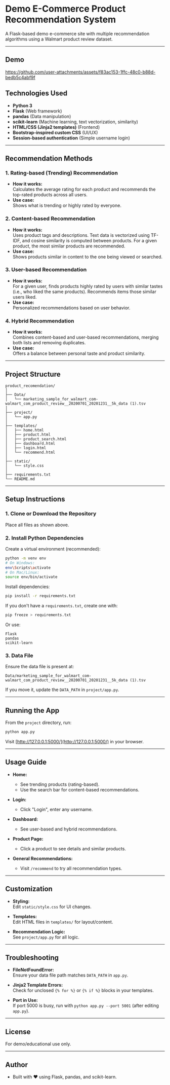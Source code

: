 # Demo E-Commerce Product Recommendation System

A Flask-based demo e-commerce site with multiple recommendation algorithms using a Walmart product review dataset.

---

## Demo




https://github.com/user-attachments/assets/f83ac153-1ffc-48c0-b88d-bedb5c4abf9f




## Technologies Used

- **Python 3**
- **Flask** (Web framework)
- **pandas** (Data manipulation)
- **scikit-learn** (Machine learning, text vectorization, similarity)
- **HTML/CSS (Jinja2 templates)** (Frontend)
- **Bootstrap-inspired custom CSS** (UI/UX)
- **Session-based authentication** (Simple username login)

---

## Recommendation Methods

### 1. **Rating-based (Trending) Recommendation**
- **How it works:**  
  Calculates the average rating for each product and recommends the top-rated products across all users.
- **Use case:**  
  Shows what is trending or highly rated by everyone.

### 2. **Content-based Recommendation**
- **How it works:**  
  Uses product tags and descriptions. Text data is vectorized using TF-IDF, and cosine similarity is computed between products. For a given product, the most similar products are recommended.
- **Use case:**  
  Shows products similar in content to the one being viewed or searched.

### 3. **User-based Recommendation**
- **How it works:**  
  For a given user, finds products highly rated by users with similar tastes (i.e., who liked the same products). Recommends items those similar users liked.
- **Use case:**  
  Personalized recommendations based on user behavior.

### 4. **Hybrid Recommendation**
- **How it works:**  
  Combines content-based and user-based recommendations, merging both lists and removing duplicates.
- **Use case:**  
  Offers a balance between personal taste and product similarity.

---

## Project Structure

```
product_recomendation/
│
├── Data/
│   └── marketing_sample_for_walmart_com-walmart_com_product_review__20200701_20201231__5k_data (1).tsv
│
├── project/
│   └── app.py
│
├── templates/
│   ├── home.html
│   ├── product.html
│   ├── product_search.html
│   ├── dashboard.html
│   ├── login.html
│   └── recommend.html
│
├── static/
│   └── style.css
│
├── requirements.txt
└── README.md
```

---

## Setup Instructions

### 1. Clone or Download the Repository

Place all files as shown above.

### 2. Install Python Dependencies

Create a virtual environment (recommended):

```bash
python -m venv env
# On Windows:
env\Scripts\activate
# On Mac/Linux:
source env/bin/activate
```

Install dependencies:

```bash
pip install -r requirements.txt
```

If you don't have a `requirements.txt`, create one with:

```bash
pip freeze > requirements.txt
```

Or use:

```
Flask
pandas
scikit-learn
```

### 3. Data File

Ensure the data file is present at:

```
Data/marketing_sample_for_walmart_com-walmart_com_product_review__20200701_20201231__5k_data (1).tsv
```

If you move it, update the `DATA_PATH` in `project/app.py`.

---

## Running the App

From the `project` directory, run:

```bash
python app.py
```

Visit [http://127.0.0.1:5000/](http://127.0.0.1:5000/) in your browser.

---

## Usage Guide

- **Home:**  
  - See trending products (rating-based).
  - Use the search bar for content-based recommendations.

- **Login:**  
  - Click "Login", enter any username.

- **Dashboard:**  
  - See user-based and hybrid recommendations.

- **Product Page:**  
  - Click a product to see details and similar products.

- **General Recommendations:**  
  - Visit `/recommend` to try all recommendation types.

---

## Customization

- **Styling:**  
  Edit `static/style.css` for UI changes.

- **Templates:**  
  Edit HTML files in `templates/` for layout/content.

- **Recommendation Logic:**  
  See `project/app.py` for all logic.

---

## Troubleshooting

- **FileNotFoundError:**  
  Ensure your data file path matches `DATA_PATH` in `app.py`.

- **Jinja2 Template Errors:**  
  Check for unclosed `{% for %}` or `{% if %}` blocks in your templates.

- **Port in Use:**  
  If port 5000 is busy, run with `python app.py --port 5001` (after editing `app.py`).

---

## License

For demo/educational use only.

---

## Author

- Built with ❤️ using Flask, pandas, and scikit-learn.
